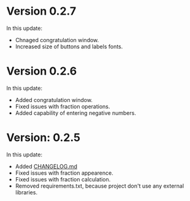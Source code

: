 # Version 0.2.7
In this update:
* Chnaged congratulation window.
* Increased size of buttons and labels fonts.

# Version 0.2.6
In this update:
* Added congratulation window.
* Fixed issues with fraction operations.
* Added capability of entering negative numbers.

# Version: 0.2.5
In this update:
* Added [CHANGELOG.md](CHANGELOG.md)
* Fixed issues with fraction appearence.
* Fixed issues with fraction calculation.
* Removed requirements.txt, because project don't use any external libraries.
